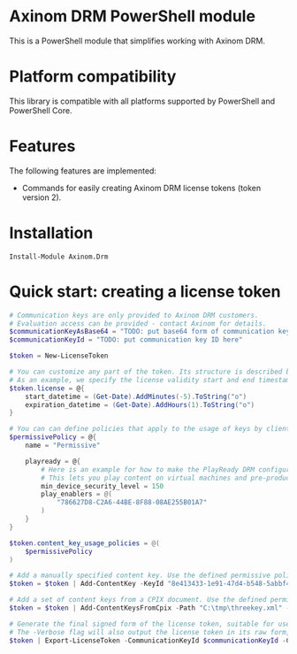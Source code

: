 Axinom DRM PowerShell module
===================

This is a PowerShell module that simplifies working with Axinom DRM.

Platform compatibility
======================

This library is compatible with all platforms supported by PowerShell and PowerShell Core.

Features
========

The following features are implemented:

* Commands for easily creating Axinom DRM license tokens (token version 2).

Installation
============

`Install-Module Axinom.Drm`

Quick start: creating a license token
=========================

```powershell
# Communication keys are only provided to Axinom DRM customers.
# Evaluation access can be provided - contact Axinom for details.
$communicationKeyAsBase64 = "TODO: put base64 form of communication key here"
$communicationKeyId = "TODO: put communication key ID here"

$token = New-LicenseToken

# You can customize any part of the token. Its structure is described by the Axinom DRM documentation.
# As an example, we specify the license validity start and end timestamps here.
$token.license = @{
    start_datetime = (Get-Date).AddMinutes(-5).ToString("o")
    expiration_datetime = (Get-Date).AddHours(1).ToString("o")
}

# You can can define policies that apply to the usage of keys by client devices.
$permissivePolicy = @{
    name = "Permissive"

    playready = @{
        # Here is an example for how to make the PlayReady DRM configuration maximally permissive.
        # This lets you play content on virtual machines and pre-production devices, for easy testing.
        min_device_security_level = 150
        play_enablers = @(
            "786627D8-C2A6-44BE-8F88-08AE255B01A7"
        )
    }
}

$token.content_key_usage_policies = @(
    $permissivePolicy
)

# Add a manually specified content key. Use the defined permissive policy.
$token = $token | Add-ContentKey -KeyId "8e413433-1e91-47d4-b548-5abbf4f6564e" -KeyAsBase64 "WMDlg3QKs72fEKsquqnPFg==" -CommunicationKeyAsBase64 $communicationKeyAsBase64 -KeyUsagePolicyName $permissivePolicy.name

# Add a set of content keys from a CPIX document. Use the defined permissive policy.
$token = $token | Add-ContentKeysFromCpix -Path "C:\tmp\threekey.xml" -CommunicationKeyAsBase64 $communicationKeyAsBase64  -KeyUsagePolicyName $permissivePolicy.name

# Generate the final signed form of the license token, suitable for use in a license request.
# The -Verbose flag will also output the license token in its raw form, before signing.
$token | Export-LicenseToken -CommunicationKeyId $communicationKeyId -CommunicationKeyAsBase64 $communicationKeyAsBase64 -Verbose
```